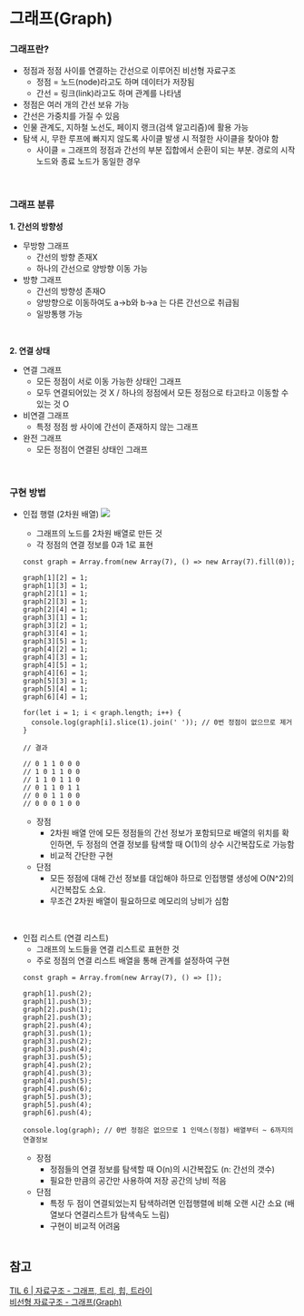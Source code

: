 # 그래프(Graph)
### 그래프란?
* 정점과 정점 사이를 연결하는 간선으로 이루어진 비선형 자료구조
  * 정점 = 노드(node)라고도 하며 데이터가 저장됨
  * 간선 = 링크(link)라고도 하며 관계를 나타냄
* 정점은 여러 개의 간선 보유 가능
* 간선은 가중치를 가질 수 있음
* 인물 관계도, 지하철 노선도, 페이지 랭크(검색 알고리즘)에 활용 가능
* 탐색 시, 무한 루프에 빠지지 않도록 사이클 발생 시 적절한 사이클을 찾아야 함
  * 사이클 = 그래프의 정점과 간선의 부분 집합에서 순환이 되는 부분. 경로의 시작 노드와 종료 노드가 동일한 경우
<br/>

### 그래프 분류
**1. 간선의 방향성**
* 무방향 그래프
  * 간선의 방향 존재X
  * 하나의 간선으로 양방향 이동 가능
* 방향 그래프
  * 간선의 방향성 존재O
  * 양방향으로 이동하여도 a->b와 b->a 는 다른 간선으로 취급됨
  * 일방통행 가능
<br/>

**2. 연결 상태**
* 연결 그래프
  * 모든 정점이 서로 이동 가능한 상태인 그래프
  * 모두 연결되어있는 것 X / 하나의 정점에서 모든 정점으로 타고타고 이동할 수 있는 것 O
* 비연결 그래프
  * 특정 정점 쌍 사이에 간선이 존재하지 않는 그래프
* 완전 그래프
  * 모든 정점이 연결된 상태인 그래프
<br/>

### 구현 방법
* 인접 행렬 (2차원 배열)
  <img src="https://velog.velcdn.com/images%2Fcodenmh0822%2Fpost%2Fc9effab8-7ccc-4bc9-b05f-d70f663a6ff6%2Fimage.png"><br/>
  * 그래프의 노드를 2차원 배열로 만든 것
  * 각 정점의 연결 정보를 0과 1로 표현


  ```
  const graph = Array.from(new Array(7), () => new Array(7).fill(0));

  graph[1][2] = 1;
  graph[1][3] = 1;
  graph[2][1] = 1;
  graph[2][3] = 1;
  graph[2][4] = 1;
  graph[3][1] = 1;
  graph[3][2] = 1;
  graph[3][4] = 1;
  graph[3][5] = 1;
  graph[4][2] = 1;
  graph[4][3] = 1;
  graph[4][5] = 1;
  graph[4][6] = 1;
  graph[5][3] = 1;
  graph[5][4] = 1;
  graph[6][4] = 1;
  
  for(let i = 1; i < graph.length; i++) {
    console.log(graph[i].slice(1).join(' ')); // 0번 정점이 없으므로 제거
  }

  // 결과 

  // 0 1 1 0 0 0
  // 1 0 1 1 0 0
  // 1 1 0 1 1 0
  // 0 1 1 0 1 1
  // 0 0 1 1 0 0
  // 0 0 0 1 0 0
  ```
  * 장점
    * 2차원 배열 안에 모든 정점들의 간선 정보가 포함되므로 배열의 위치를 확인하면, 두 정점의 연결 정보를 탐색할 때 O(1)의 상수 시간복잡도로 가능함
    * 비교적 간단한 구현
  * 단점
    * 모든 정점에 대해 간선 정보를 대입해야 하므로 인접행렬 생성에 O(N^2)의 시간복잡도 소요.
    * 무조건 2차원 배열이 필요하므로 메모리의 낭비가 심함
<br/>  

* 인접 리스트 (연결 리스트)
  * 그래프의 노드들을 연결 리스트로 표현한 것
  * 주로 정점의 연결 리스트 배열을 통해 관계를 설정하여 구현
  ```
  const graph = Array.from(new Array(7), () => []);

  graph[1].push(2);
  graph[1].push(3);
  graph[2].push(1);
  graph[2].push(3);
  graph[2].push(4);
  graph[3].push(1);
  graph[3].push(2);
  graph[3].push(4);
  graph[3].push(5);
  graph[4].push(2);
  graph[4].push(3);
  graph[4].push(5);
  graph[4].push(6);
  graph[5].push(3);
  graph[5].push(4);
  graph[6].push(4);
  
  console.log(graph); // 0번 정점은 없으므로 1 인덱스(정점) 배열부터 ~ 6까지의 연결정보
  ```
  * 장점
    * 정점들의 연결 정보를 탐색할 때 O(n)의 시간복잡도 (n: 간선의 갯수)
    * 필요한 만큼의 공간만 사용하여 저장 공간의 낭비 적음
  * 단점
    * 특정 두 점이 연결되었는지 탐색하려면 인접행렬에 비해 오랜 시간 소요 (배열보다 연결리스트가 탐색속도 느림)
    * 구현이 비교적 어려움
  <br/>

## 참고
[TIL 6 | 자료구조 - 그래프, 트리, 힙, 트라이](https://velog.io/@grighth12/TIL-6-%EC%9E%90%EB%A3%8C%EA%B5%AC%EC%A1%B0-%EA%B7%B8%EB%9E%98%ED%94%84-%ED%8A%B8%EB%A6%AC-%ED%9E%99-%ED%8A%B8%EB%9D%BC%EC%9D%B4)<br/>
[비선형 자료구조 - 그래프(Graph)](https://velog.io/@codenmh0822/%EB%B9%84%EC%84%A0%ED%98%95-%EC%9E%90%EB%A3%8C%EA%B5%AC%EC%A1%B0-%EA%B7%B8%EB%9E%98%ED%94%84Graph)


